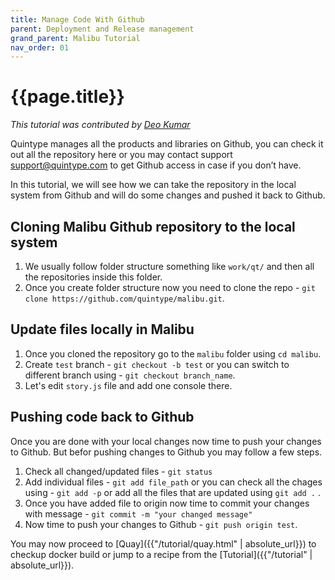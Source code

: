 ```yaml
---
title: Manage Code With Github
parent: Deployment and Release management
grand_parent: Malibu Tutorial
nav_order: 01
---
```


# {{page.title}}

*This tutorial was contributed by [Deo Kumar](https://www.linkedin.com/in/deo-kumar)*

Quintype manages all the products and libraries on Github, you can check it out all the repository here or you may contact support support@quintype.com to get Github access in case if you don’t have.

In this tutorial, we will see how we can take the repository in the local system from Github and will do some changes and pushed it back to Github.

## Cloning Malibu Github repository to the local system

1. We usually follow folder structure something like `work/qt/` and then all the repositories inside this folder.
2. Once you create folder structure now you need to clone the repo - `git clone https://github.com/quintype/malibu.git`.

## Update files locally in Malibu

1. Once you cloned the repository go to the `malibu` folder using `cd malibu`.
2. Create `test` branch - `git checkout -b test` or you can switch to different branch using - `git checkout branch_name`.
3. Let's edit `story.js` file and add one console there.

## Pushing code back to Github

Once you are done with your local changes now time to push your changes to Github. But befor pushing changes to Github you may follow a few steps.

1. Check all changed/updated files - `git status`
2. Add individual files  - `git add file_path` or you can check all the chages using - `git add -p` or add all the files that are updated using `git add .` .
3. Once you have added file to origin now time to commit your changes with message - `git commit -m "your changed message"`
4. Now time to push your changes to Github - `git push origin test`.

You may now proceed to [Quay]({{"/tutorial/quay.html" | absolute_url}}) to checkup docker build or jump to a recipe from the [Tutorial]({{"/tutorial" | absolute_url}}).